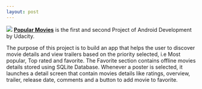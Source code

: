 ```yaml
---
layout: post
---
```

<img src="/images/fulls/04.png" class="fit image"> <strong><a href="https://github.com/prshntpnwr/Popular-Movies">Popular Movies</a></strong> is the first and second Project of Android Development by Udacity. 

The purpose of this project is to build an app that helps the user to discover movie details and view trailers based on the priority selected, i.e Most popular, Top rated and favorite. The Favorite section contains offline movies details stored using SQLite Database. Whenever a poster is selected, it launches a detail screen that contain movies details like ratings, overview, trailer, release date, comments and a button to add movie to favorite.
